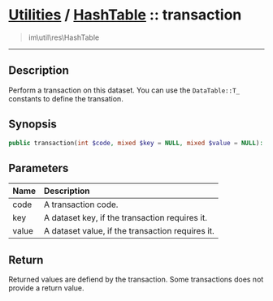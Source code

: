 # [Utilities](util.md) / [HashTable](util-HashTable.md) :: transaction
 > im\util\res\HashTable
____

## Description
Perform a transaction on this dataset.
You can use the `DataTable::T_` constants to define the transation.

## Synopsis
```php
public transaction(int $code, mixed $key = NULL, mixed $value = NULL): mixed
```

## Parameters
| Name | Description |
| :--- | :---------- |
| code | A transaction code. |
| key | A dataset key, if the transaction requires it. |
| value | A dataset value, if the transaction requires it. |

## Return
Returned values are defiend by the transaction. Some transactions does not
provide a return value.
